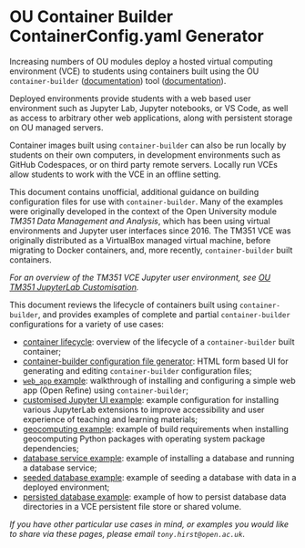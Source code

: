# OU Container Builder ContainerConfig.yaml Generator

Increasing numbers of OU modules deploy a hosted virtual computing environment (VCE) to students using containers built using the OU `container-builder` ([documentation](https://docs.ocl.open.ac.uk/container-builder/v3/)) tool ([documentation](https://docs.ocl.open.ac.uk/container-builder/v3/)).

Deployed environments provide students with a web based user environment such as Jupyter Lab, Jupyter notebooks, or VS Code, as well as access to arbitrary other web applications, along with persistent storage on OU managed servers.

Container images built using `container-builder` can also be run locally by students on their own computers, in development environments such as GitHub Codespaces, or on third party remote servers. Locally run VCEs allow students to work with the VCE in an offline setting.

This document contains unofficial, additional guidance on building configuration files for use with `container-builder`. Many of the examples were originally developed in the context of the Open University module *TM351 Data Management and Analysis*, which has been using virtual environments and Jupyter user interfaces since 2016. The TM351 VCE was originally distributed as a VirtualBox managed virtual machine, before migrating to Docker containers, and, more recently, `container-builder` built containers.

*For an overview of the TM351 VCE Jupyter user environment, see [OU TM351 JupyterLab Customisation](https://innovationoutside.github.io/ou-tm351-jl-extensions/overview.html).*

This document reviews the lifecycle of containers built using `container-builder`, and provides examples of complete and partial `container-builder` configurations for a variety of use cases:

- [container lifecycle](./container_lifecycle.html): overview of the lifecycle of a `container-builder` built container;
- [container-builder configuration file generator](./generator.html): HTML form based UI for generating and editing `container-builder` configuration files;
- [`web_app` example](./webapp_example.md): walkthrough of installing and configuring a simple web app (Open Refine) using `container-builder`;
- [customised Jupyter UI example](./customised_jupyter_ui_example.md): example configuration for installing various JupyterLab extensions to improve accessibility and user experience of teaching and learning materials;
- [geocomputing example](./geocomputing_example.md): example of build requirements when installing geocomputing Python packages with operating system package dependencies;
- [database service example](database_service_example.md): example of installing a database and running a database service;
- [seeded database example](./seeded_database_example.md): example of seeding a database with data in a deployed environment;
- [persisted database example](./persisted_database_example.md): example of how to persist database data directories in a VCE persistent file store or shared volume.

*If you have other particular use cases in mind, or examples you would like to share via these pages, please email `tony.hirst@open.ac.uk`*.